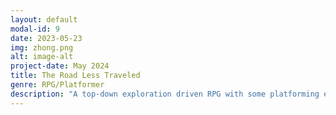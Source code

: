 ```yaml
---
layout: default
modal-id: 9
date: 2023-05-23
img: zhong.png
alt: image-alt
project-date: May 2024
title: The Road Less Traveled
genre: RPG/Platformer
description: "A top-down exploration driven RPG with some platforming elements, set in an alternate reality with some medieval/fantasy themes. Play in your browser at <a href='http://uvacs.games/games/gbstudio/road'>http://uvacs.games/games/gbstudio/road</a> <em>A game by Cato Zhong</em>"
---
```

